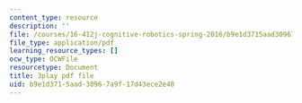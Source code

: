 ```yaml
---
content_type: resource
description: ''
file: /courses/16-412j-cognitive-robotics-spring-2016/b9e1d3715aad30967a9f17d43ece2e40_DdPNsGRIw6o.pdf
file_type: application/pdf
learning_resource_types: []
ocw_type: OCWFile
resourcetype: Document
title: 3play pdf file
uid: b9e1d371-5aad-3096-7a9f-17d43ece2e40
---
```


